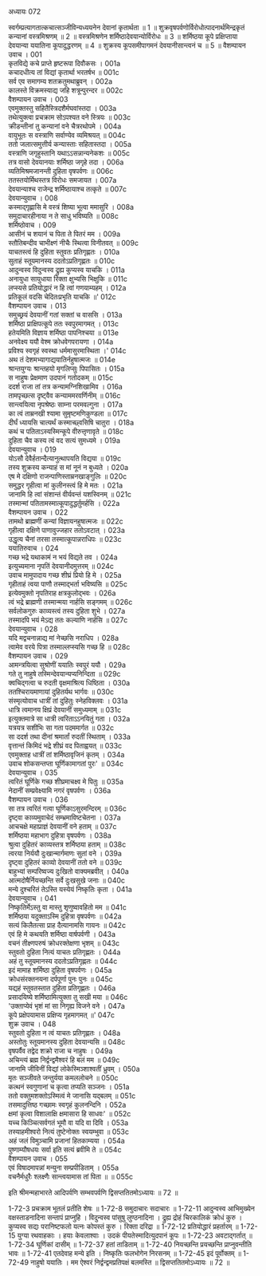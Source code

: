 अध्यायः 072

स्वर्गम्प्रत्यागतात्कचात्सञ्जीविन्यध्ययनेन देवानां कृतार्थता ॥ 1 ॥ शुक्रवृषपर्वणोर्विरोधोत्पादनार्थमिन्द्रकृतं कन्यानां वस्त्रमिश्रणम् ॥ 2 ॥ वस्त्रमिश्रणेन शर्मिष्ठादेवयान्योर्विरोधः ॥ 3 ॥ शर्मिष्ठया कूपे प्रक्षिप्ताया देवयान्या ययातिना कूपादुद्धरणम् ॥ 4 ॥ शुक्रस्य कूपसमीपागमनं देवयानीसान्त्वनं च ॥ 5 ॥
वैशम्पायन उवाच ।	001  
कृतविद्ये कचे प्राप्ते हृष्टरूपा दिवौकसः ।	001a  
कचादधीत्य तां विद्यां कृतार्था भरतर्षभ ॥	001c  
सर्व एव समागम्य शतक्रतुमथाब्रुवन् ।	002a  
कालस्ते विक्रमस्याद्य जहि शत्रून्पुरन्दर ॥	002c  
वैशम्पायन उवाच ।	003  
एवमुक्तस्तु सहितैस्त्रिदशैर्मघवांस्तदा ।	003a  
तथेत्युक्त्वा प्रचक्राम सोऽपश्यत वने स्त्रियः ॥	003c  
क्रीडन्तीनां तु कन्यानां वने चैत्ररथोपमे ।	004a  
वायुभूतः स वस्त्राणि सर्वाण्येव व्यमिश्रयत् ॥	004c  
ततो जलात्समुत्तीर्य कन्यास्ताः सहितास्तदा ।	005a  
वस्त्राणि जगृहुस्तानि यथाऽऽसन्नान्यनेकशः ॥	005c  
तत्र वासो देवयानयाः शर्मिष्ठा जगृहे तदा ।	006a  
व्यतिमिश्रमजानन्ती दुहिता वृषपर्वणः ॥	006c  
ततस्तयोर्मिथस्तत्र विरोधः समजायत ।	007a  
देवयान्याश्च राजेन्द्र शर्मिष्ठायाश्च तत्कृते ॥	007c  
देवयान्युवाच ।	008  
कस्माद्गृह्णासि मे वस्त्रं शिष्या भूत्वा ममासुरि ।	008a  
समुदाचारहीनाया न ते साधु भविष्यति ॥	008c  
शर्मिष्ठोवाच ।	009  
आसीनं च शयानं च पिता ते पितरं मम ।	009a  
स्तौतिबन्दीव चाभीक्ष्णं नीचैः स्थित्वा विनीतवत् ॥	009c  
याचतस्त्वं हि दुहिता स्तुवतः प्रतिगृह्णतः ।	010a  
सुताहं स्तूयमानस्य ददतोऽप्रतिगृह्णतः ॥	010c  
आदुन्वस्व विदुन्वस्व द्रुह्य कुप्यस्व याचकि ।	011a  
अनायुधा सायुधाया रिक्ता क्षुभ्यसि भिक्षुकि ॥	011c  
लप्स्यसे प्रतियोद्धारं न हि त्वां गणयाम्यहम् ।	012a  
प्रतिकूलं वदसि चेदितःप्रभृति याचकि ॥\'	012c  
वैशम्पायन उवाच ।	013  
समुच्छ्रयं देवयानीं गतां सक्तां च वाससि ।	013a  
शर्मिष्ठा प्राक्षिपत्कूपे ततः स्वपुरमागमत् ।	013c  
हतेयमिति विज्ञाय शर्मिष्ठा पापनिश्चया ॥	013e  
अनवेक्ष्य ययौ वेश्म क्रोधवेगपरायणा ।	014a  
प्रविश्य स्वगृहं स्वस्था धर्ममासुरमास्थिता ।\'	014c  
अथ तं देशमभ्यागाद्ययातिर्नहुषात्मजः ॥	014e  
श्रान्तयुग्यः श्रान्तहयो मृगलिप्सुः पिपासितः ।	015a  
स नाहुषः प्रेक्षमाण उदपानं गतोदकम् ॥	015c  
ददर्श राजा तां तत्र कन्यामग्निशिखामिव ।	016a  
तामपृच्छत्स दृष्ट्वैव कन्याममरवर्णिनीम् ॥	016c  
सान्त्वयित्वा नृपश्रेष्ठः साम्ना परमवल्गुना ।	017a  
का त्वं ताम्रनखी श्यामा सुमृष्टमणिकुण्डला ॥	017c  
दीर्घं ध्यायसि चात्यर्थं कस्माच्छ्वसिषि चातुरा ।	018a  
कथं च पतिताऽस्यस्मिन्कूपे वीरुत्तृणावृते ॥	018c  
दुहिता चैव कस्य त्वं वद सत्यं सुमध्यमे ।	019a  
देवयान्युवाच ।	019  
योऽसौ देवैर्हतान्दैत्यानुत्थापयति विद्यया ॥	019c  
तस्य शुक्रस्य कन्याहं स मां नूनं न बुध्यते ।	020a  
एष मे दक्षिणो राजन्पाणिस्ताम्रनखाङ्गुलिः ॥	020c  
समुद्धर गृहीत्वा मां कुलीनस्त्वं हि मे मतः ।	021a  
जानामि हि त्वां संशान्तं वीर्यवन्तं यशस्विनम् ॥	021c  
तस्मान्मां पतितामस्मात्कूपादुद्धर्तुमर्हसि ।	022a  
वैशम्पायन उवाच ।	022  
तामथो ब्राह्मणीं कन्यां विज्ञायनहुषात्मजः ॥	022c  
गृहीत्वा दक्षिणे पाणावुज्जहार ततोऽवटात् ।	023a  
उद्धृत्य चैनां तरसा तस्मात्कूपान्नराधिपः ॥	023c  
ययातिरुवाच ।	024  
गच्छ भद्रे यथाकामं न भयं विद्यते तव ।	024a  
इत्युच्यमाना नृपतिं देवयानीदमुत्तरम् ॥	024c  
उवाच मामुपादाय गच्छ शीघ्रं प्रियो हि मे ।	025a  
गृहीताहं त्वया पाणौ तस्माद्भर्ता भविष्यसि ॥	025c  
इत्येवमुक्तो नृपतिराह क्षत्रकुलोद्भवः ।	026a  
त्वं भद्रे ब्राह्मणी तस्मान्मया नार्हसि सङ्गमम् ॥	026c  
सर्वलोकगुरुः काव्यस्त्वं तस्य दुहिता शुभे ।	027a  
तस्मादपि भयं मेऽद्य ततः कल्याणि नार्हसि ॥	027c  
देवयान्युवाच ।	028  
यदि मद्वचनान्नाद्य मां नेच्छसि नराधिप ।	028a  
त्वामेव वरये पित्रा तस्माल्लप्स्यसि गच्छ हि ॥	028c  
वैशम्पायन उवाच ।	029  
आमन्त्रयित्वा सुश्रोणीं ययातिः स्वपुरं ययौ ।	029a  
गते तु नाहुषे तस्मिन्देवयान्यप्यनिन्दिता ॥	029c  
क्वचिद्गत्वा च रुदती वृक्षमाश्रित्य धिष्ठिता ।	030a  
ततश्चिरायमाणायां दुहितर्यथ भार्गवः ॥	030c  
संस्मृत्योवाच धात्रीं तां दुहितुः स्नेहविक्लवः ।	031a  
धात्रि त्वमानय क्षिप्रं देवयानीं समुध्यमाम् ॥	031c  
इत्युक्तमात्रे सा धात्री त्वरिताऽऽनयितुं गता ।	032a  
यत्रयत्र सशीभिः सा गता पदममार्गत ॥	032c  
सा ददर्श तथा दीनां श्रमार्तां रुदतीं स्थिताम् ।	033a  
वृत्तान्तं किमिदं भद्रे शीघ्रं वद पिताह्वयत् ॥	033c  
एवमुक्ताह धात्रीं तां शर्मिष्ठावृजिनं कृतम् ।	034a  
उवाच शोकसन्तप्ता घूर्णिकामागतां पुरः\' ॥	034c  
देवयान्युवाच ।	035  
त्वरितं घूर्णिके गच्छ शीघ्रमाचक्ष्व मे पितुः ॥	035a  
नेदानीं सम्प्रवेक्ष्यामि नगरं वृषपर्वणः ।	036a  
वैशम्पायन उवाच ।	036  
सा तत्र त्वरितं गत्वा घूर्णिकाऽसुरमन्दिरम् ॥	036c  
दृष्ट्वा काव्यमुवाचेदं सम्भ्रमाविष्टचेतना ।	037a  
आचचक्षे महाप्राज्ञं देवयानीं वने हताम् ॥	037c  
शर्मिष्ठया महाभाग दुहित्रा वृषपर्वणः ।	038a  
श्रुत्वा दुहितरं काव्यस्तत्र शर्मिष्ठया हताम् ॥	038c  
त्वरया निर्ययौ दुःखान्मार्गमाणः सुतां वने ।	039a  
दृष्ट्वा दुहितरं काव्यो देवयानीं ततो वने ॥	039c  
बाहुभ्यां सम्परिष्वज्य दुःखितो वाक्यमब्रवीत् ।	040a  
आत्मदोषैर्नियच्छन्ति सर्वे दुःखसुखे जनाः ॥	040c  
मन्ये दुश्चरितं तेऽस्ति यस्येयं निष्कृतिः कृता ।	041a  
देवयान्युवाच ।	041  
निष्कृतिर्मेऽस्तु वा मास्तु शृणुष्वावहितो मम ॥	041c  
शर्मिष्ठया यदुक्ताऽस्मि दुहित्रा वृषपर्वणः ॥	042a  
सत्यं किलैतत्सा प्राह दैत्यानामसि गायनः ॥	042c  
एवं हि मे कथयति शर्मिष्ठा वार्षपर्वणी ।	043a  
वचनं तीक्ष्णपरुषं क्रोधरक्तेक्षणा भृशम् ॥	043c  
स्तुवतो दुहिता नित्यं याचतः प्रतिगृह्णतः ।	044a  
अहं तु स्तूयमानस्य ददतोऽप्रतिगृह्णतः ॥	044c  
इदं मामाह शर्मिष्ठा दुहिता वृषपर्वणः ।	045a  
क्रोधसंरक्तनयना दर्पपूर्णा पुनः पुनः ॥	045c  
यद्यहं स्तुवतस्तात दुहिता प्रतिगृह्णतः ।	046a  
प्रसादयिष्ये शर्मिष्ठामित्युक्ता तु सखी मया ॥	046c  
\'उक्ताप्येवं भृशं मां सा निगृह्य विजने वने ।	047a  
कूपे प्रक्षेपयामास प्रक्षिप्य गृहमागमत् ॥\'	047c  
शुक्र उवाच ।	048  
स्तुवतो दुहिता न त्वं याचतः प्रतिगृह्णतः ।	048a  
अस्तोतुः स्तूयमानस्य दुहिता देवयान्यसि ॥	048c  
वृषपर्वैव तद्वेद शक्रो राजा च नाहुषः ।	049a  
अचिन्त्यं ब्रह्म निर्द्वन्द्वमैश्वरं हि बलं मम ॥	049c  
जानामि जीविनीं विद्यां लोकेस्मिञ्शाश्वतीं ध्रुवम् ।	050a  
मृतः सञ्जीवते जन्तुर्यया कमललोचने ॥	050c  
कत्थनं स्वगुणानां च कृत्वा तप्यति सञ्जनः ।	051a  
ततो वक्तुमशक्तोऽस्मित्वं मे जानासि यद्बलम् ॥	051c  
तसमादुत्तिष्ठ गच्छामः स्वगृहं कुलनन्दिनि ।	052a  
क्षमां कृत्वा विशालाक्षि क्षमासारा हि साधवः\' ॥	052c  
यच्च किञ्चित्सर्वगतं भूमौ वा यदि वा दिवि ।	053a  
तस्याहमीश्वरो नित्यं तुष्टेनोक्तः स्वयम्भुवा ॥	053c  
अहं जलं विमुञ्चामि प्रजानां हितकाम्यया ।	054a  
पुष्णाम्यौषधयः सर्वा इति सत्यं ब्रवीमि ते ॥	054c  
वैशम्पायन उवाच ।	055  
एवं विषादमापन्नां मन्युना सम्प्रपीडिताम् ।	055a  
वचनैर्मधुरैः श्लक्ष्णैः सान्त्वयामास तां पिता ॥ ॥	055c  

इति श्रीमन्महाभारते आदिपर्वणि सम्भवपर्वणि द्विसप्ततितमोऽध्यायः ॥ 72 ॥

1-72-3 प्रचक्राम भूतलं प्रतीति शेषः ॥ 1-72-8 समुदाचारः सदाचारः ॥ 1-72-11 आदुन्वस्व आभिमुख्येन वक्षस्ताडनादिना सन्तापं प्राप्नुहि । विदुन्वस्व पांसुषु लुण्ठनादिना । द्रुह्य द्रोहं चिरकालिकं क्रोधं कुरु । कुप्यस्व सद्यः परानिष्टफलो यत्नः कोपस्तं कुरु । रिक्ता दरिद्रा ॥ 1-72-12 प्रतियोद्धारं प्रहर्तारम् ॥ 1-72-15 युग्या रथवाहकाः । हयाः केवलाश्वाः । उदकं पीयतेस्मादित्युदपानं कूपः ॥ 1-72-23 अवटाद्गर्तात् ॥ 1-72-34 घूर्णिकां दासीम् ॥ 1-72-37 हतां ताडिताम् ॥ 1-72-40 नियच्छन्ति प्रयच्छन्ति प्राप्नुवन्तीति भावः ॥ 1-72-41 एतदेवाह मन्ये इति । निष्कृतिः फलभोगेन निरसनम् ॥ 1-72-45 इदं पूर्वोक्तम् ॥ 1-72-49 नाहुषो ययातिः । मम ऐश्वरं निर्द्वन्द्वमप्रतिपक्षं बलमस्ति ॥ द्विसप्ततितमोऽध्यायः ॥ 72 ॥

